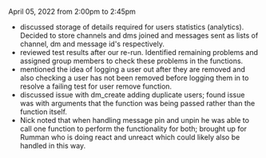 April 05, 2022 from 2:00pm to 2:45pm

* discussed storage of details required for users statistics (analytics). Decided to store channels and dms joined and messages sent as lists of channel, dm and message id's respectively.
* reviewed test results after our re-run. Identified remaining problems and assigned group members to check these problems in the functions.
* mentioned the idea of logging a user out after they are removed and also checking a user has not been removed before logging them in to resolve a failing test for user remove function.
* discussed issue with dm_create adding duplicate users; found issue was with arguments that the function was being passed rather than the function itself.
* Nick noted that when handling message pin and unpin he was able to call one function to perform the functionality for both; brought up for Rumman who is doing react and unreact which could likely also be handled in this way.
